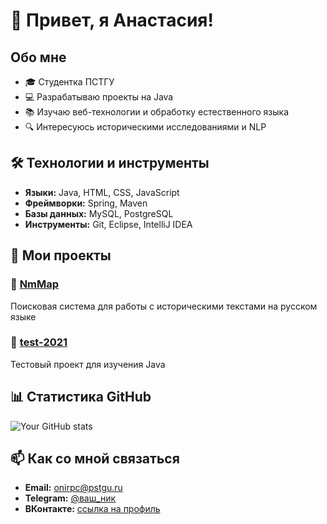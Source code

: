 # 👋 Привет, я Анастасия!

## Обо мне
- 🎓 Студентка ПСТГУ
- 💻 Разрабатываю проекты на Java
- 📚 Изучаю веб-технологии и обработку естественного языка
- 🔍 Интересуюсь историческими исследованиями и NLP

## 🛠 Технологии и инструменты
- **Языки:** Java, HTML, CSS, JavaScript
- **Фреймворки:** Spring, Maven
- **Базы данных:** MySQL, PostgreSQL
- **Инструменты:** Git, Eclipse, IntelliJ IDEA

## 📂 Мои проекты

### 🔬 [NmMap](https://github.com/AnastasiiaRumak/NmMap)
Поисковая система для работы с историческими текстами на русском языке

### 🧪 [test-2021](https://github.com/AnastasiiaRumak/test-2021)
Тестовый проект для изучения Java

## 📊 Статистика GitHub
![Your GitHub stats](https://github-readme-stats.vercel.app/api?username=AnastasiiaRumak&show_icons=true&theme=radical)

## 📫 Как со мной связаться
- **Email:** [onirpc@pstgu.ru](mailto:onirpc@pstgu.ru)
- **Telegram:** [@ваш_ник](https://t.me/ваш_ник)
- **ВКонтакте:** [ссылка на профиль](https://vk.com/...)

